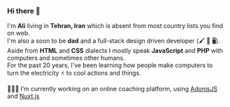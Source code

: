 ### Hi there 👋

I'm **Ali** living in **Tehran, Iran** which is absent from most country lists you find on web. <br>
I'm also a soon to be **dad** and a full-stack design driven developer (🖌 🚙 🖥). <br>
Aside from **HTML** and **CSS** dialects I mostly speak **JavaScript** and **PHP** with computers and sometimes other humans. <br>
For the past 20 years, I've been learning how people make computers to turn the electricity ⚡️ to cool actions and things.

👨🏻‍💻 I’m currently working on an online coaching platform, using [AdonisJS](https://github.com/adonisjs) and [Nuxt.js](https://github.com/nuxt/nuxt.js)

<!--
**sherlockmac/sherlockmac** is a ✨ _special_ ✨ repository because its `README.md` (this file) appears on your GitHub profile.

Here are some ideas to get you started:

- 🔭 I’m currently working on ...
- 🌱 I’m currently learning ...
- 👯 I’m looking to collaborate on ...
- 🤔 I’m looking for help with ...
- 💬 Ask me about ...
- 📫 How to reach me: ...
- 😄 Pronouns: ...
- ⚡ Fun fact: ...
-->
